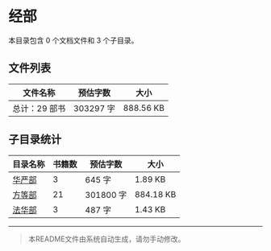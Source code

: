 # 经部

本目录包含 0 个文档文件和 3 个子目录。

## 文件列表

| 文件名称 | 预估字数 | 大小 |
|---------|---------|------|
| 总计：29 部书 | 303297 字 | 888.56 KB |

## 子目录统计

| 目录名称 | 书籍数 | 预估字数 | 大小 |
|---------|--------|----------|------|
| [华严部](佛藏/续藏经/印度撰述/经部/华严部/README.md) | 3 | 645 字 | 1.89 KB |
| [方等部](佛藏/续藏经/印度撰述/经部/方等部/README.md) | 21 | 301800 字 | 884.18 KB |
| [法华部](佛藏/续藏经/印度撰述/经部/法华部/README.md) | 3 | 487 字 | 1.43 KB |

---

> 本README文件由系统自动生成，请勿手动修改。
